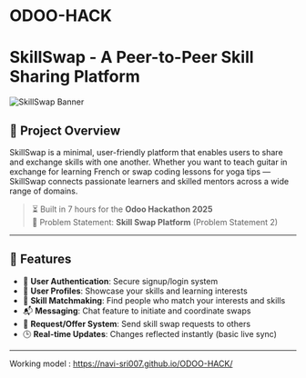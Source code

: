 # ODOO-HACK
# SkillSwap - A Peer-to-Peer Skill Sharing Platform

![SkillSwap Banner](https://your-image-link-if-any.com)

## 🚀 Project Overview

SkillSwap is a minimal, user-friendly platform that enables users to share and exchange skills with one another. Whether you want to teach guitar in exchange for learning French or swap coding lessons for yoga tips — SkillSwap connects passionate learners and skilled mentors across a wide range of domains.

> ⏳ Built in 7 hours for the **Odoo Hackathon 2025**  
> 🎯 Problem Statement: **Skill Swap Platform** (Problem Statement 2)

---

## 🌟 Features

- 🔐 **User Authentication**: Secure signup/login system
- 👤 **User Profiles**: Showcase your skills and learning interests
- 🔄 **Skill Matchmaking**: Find people who match your interests and skills
- 📬 **Messaging**: Chat feature to initiate and coordinate swaps
- 📌 **Request/Offer System**: Send skill swap requests to others
- 🕒 **Real-time Updates**: Changes reflected instantly (basic live sync)

---

Working model :
https://navi-sri007.github.io/ODOO-HACK/
